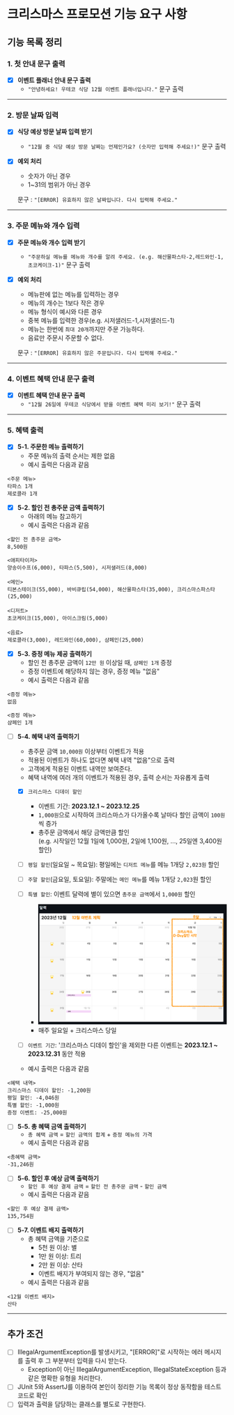 # 크리스마스 프로모션 기능 요구 사항
## 기능 목록 정리
### 1. 첫 안내 문구 출력
- [x] **이벤트 플래너 안내 문구 출력**
  - `"안녕하세요! 우테코 식당 12월 이벤트 플래너입니다."` 문구 출력
---
### 2. 방문 날짜 입력
- [x] **식당 예상 방문 날짜 입력 받기**
  - `"12월 중 식당 예상 방문 날짜는 언제인가요? (숫자만 입력해 주세요!)"` 문구 출력
- [x] **예외 처리** 
  - 숫자가 아닌 경우
  - 1~31의 범위가 아닌 경우
    
  문구 : `"[ERROR] 유효하지 않은 날짜입니다. 다시 입력해 주세요."`
---
### 3. 주문 메뉴와 개수 입력
- [x] **주문 메뉴와 개수 입력 받기**
  - `"주문하실 메뉴를 메뉴와 개수를 알려 주세요. (e.g. 해산물파스타-2,레드와인-1,초코케이크-1)"` 문구 출력
- [x] **예외 처리**
  - 메뉴판에 없는 메뉴를 입력하는 경우
  - 메뉴의 개수는 1보다 작은 경우
  - 메뉴 형식이 예시와 다른 경우
  - 중복 메뉴를 입력한 경우(e.g. 시저샐러드-1,시저샐러드-1)
  - 메뉴는 한번에 `최대 20개`까지만 주문 가능하다.
  - 음료만 주문시 주문할 수 없다.
  
  문구 : `"[ERROR] 유효하지 않은 주문입니다. 다시 입력해 주세요."`
---
### 4. 이벤트 혜택 안내 문구 출력
- [x] **이벤트 혜택 안내 문구 출력**
  - `"12월 26일에 우테코 식당에서 받을 이벤트 혜택 미리 보기!"` 문구 출력
---
### 5. 혜택 출력
- [x] **5-1. 주문한 메뉴 출력하기**
    - 주문 메뉴의 출력 순서는 제한 없음
    - 예시 출력은 다음과 같음
```text
<주문 메뉴>
타파스 1개
제로콜라 1개
```
- [x] **5-2. 할인 전 총주문 금액 출력하기**
  - 아래의 메뉴 참고하기 
  - 예시 출력은 다음과 같음
```text
<할인 전 총주문 금액>
8,500원
```
```text
<애피타이저>
양송이수프(6,000), 타파스(5,500), 시저샐러드(8,000)

<메인>
티본스테이크(55,000), 바비큐립(54,000), 해산물파스타(35,000), 크리스마스파스타(25,000)

<디저트>
초코케이크(15,000), 아이스크림(5,000)

<음료>
제로콜라(3,000), 레드와인(60,000), 샴페인(25,000)

```

- [x] **5-3. 증정 메뉴 제공 출력하기**
  - 할인 전 총주문 금액이 `12만 원` 이상일 때, `샴페인 1개` 증정
  - 증정 이벤트에 해당하지 않는 경우, 증정 메뉴 "없음"
  - 예시 출력은 다음과 같음
```text
<증정 메뉴>
없음
```
```text
<증정 메뉴>
샴페인 1개
```

- [ ] **5-4. 혜택 내역 출력하기**
  - 총주문 금액 `10,000원` 이상부터 이벤트가 적용
  - 적용된 이벤트가 하나도 없다면 혜택 내역 "없음"으로 출력
  - 고객에게 적용된 이벤트 내역만 보여준다.
  - 혜택 내역에 여러 개의 이벤트가 적용된 경우, 출력 순서는 자유롭게 출력

  
  - [x] `크리스마스 디데이 할인`
      - 이벤트 기간: **2023.12.1 ~ 2023.12.25**
      - `1,000원`으로 시작하여 크리스마스가 다가올수록 날마다 할인 금액이 `100원`씩 증가
      - 총주문 금액에서 해당 금액만큼 할인  
        (e.g. 시작일인 12월 1일에 1,000원, 2일에 1,100원, ..., 25일엔 3,400원 할인)
  - [ ] `평일 할인`(일요일 ~ 목요일): 평일에는 `디저트 메뉴`를 메뉴 1개당 `2,023원` 할인
  - [ ] `주말 할인`(금요일, 토요일): 주말에는 `메인 메뉴`를 메뉴 1개당 `2,023`원 할인
  - [ ] `특별 할인`: 이벤트 달력에 별이 있으면 `총주문 금액`에서 `1,000원` 할인
      - ![img.png](img.png)
      - 매주 일요일 + 크리스마스 당일
  - [ ] `이벤트 기간`: '크리스마스 디데이 할인'을 제외한 다른 이벤트는 **2023.12.1 ~ 2023.12.31** 동안 적용
  

  - 예시 출력은 다음과 같음
```text
<혜택 내역>
크리스마스 디데이 할인: -1,200원
평일 할인: -4,046원
특별 할인: -1,000원
증정 이벤트: -25,000원
```

- [ ] **5-5. 총 혜택 금액 출력하기**
  - `총 혜택 금액` = `할인 금액의 합계` + `증정 메뉴의 가격`
  - 예시 출력은 다음과 같음
```text
<총혜택 금액>
-31,246원
```

- [ ] **5-6. 할인 후 예상 금액 출력하기**
  - `할인 후 예상 결제 금액` = `할인 전 총주문 금액` - `할인 금액`
  - 예시 출력은 다음과 같음
```text
<할인 후 예상 결제 금액>
135,754원
```

- [ ] **5-7. 이벤트 배지 출력하기**
  - 총 혜택 금액을 기준으로
    - 5천 원 이상: 별
    - 1만 원 이상: 트리
    - 2만 원 이상: 산타
    - 이벤트 배지가 부여되지 않는 경우, "없음"
  - 예시 출력은 다음과 같음
```text
<12월 이벤트 배지>
산타
```
---
## 추가 조건
- [ ] IllegalArgumentException를 발생시키고, "[ERROR]"로 시작하는 에러 메시지를 출력 후 그 부분부터 입력을 다시 받는다.
  - Exception이 아닌 IllegalArgumentException, IllegalStateException 등과 같은 명확한 유형을 처리한다.
- [ ] JUnit 5와 AssertJ를 이용하여 본인이 정리한 기능 목록이 정상 동작함을 테스트 코드로 확인
- [ ] 입력과 출력을 담당하는 클래스를 별도로 구현한다.

